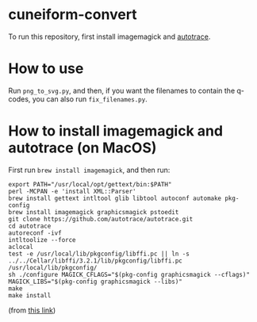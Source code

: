 # cuneiform-convert
To run this repository, first install imagemagick and [autotrace](https://github.com/autotrace/autotrace).
# How to use
Run `png_to_svg.py`, and then, if you want the filenames to contain the q-codes, you can also run `fix_filenames.py`.

# How to install imagemagick and autotrace (on MacOS)

First run `brew install imagemagick`, and then run:

```
export PATH="/usr/local/opt/gettext/bin:$PATH"
perl -MCPAN -e 'install XML::Parser'
brew install gettext intltool glib libtool autoconf automake pkg-config
brew install imagemagick graphicsmagick pstoedit
git clone https://github.com/autotrace/autotrace.git
cd autotrace
autoreconf -ivf
intltoolize --force
aclocal
test -e /usr/local/lib/pkgconfig/libffi.pc || ln -s ../../Cellar/libffi/3.2.1/lib/pkgconfig/libffi.pc /usr/local/lib/pkgconfig/
sh ./configure MAGICK_CFLAGS="$(pkg-config graphicsmagick --cflags)" MAGICK_LIBS="$(pkg-config graphicsmagick --libs)"
make
make install
```
(from [this link](https://github.com/autotrace/autotrace/blob/master/INSTALL_OSX.md))
